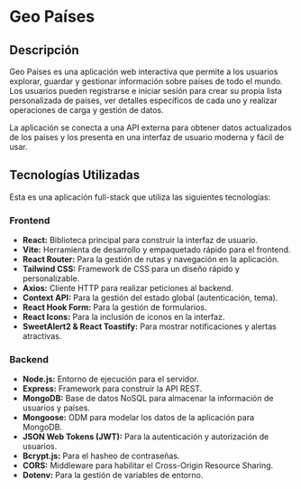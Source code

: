# Geo Países

## Descripción

Geo Países es una aplicación web interactiva que permite a los usuarios explorar, guardar y gestionar información sobre países de todo el mundo. Los usuarios pueden registrarse e iniciar sesión para crear su propia lista personalizada de países, ver detalles específicos de cada uno y realizar operaciones de carga y gestión de datos.

La aplicación se conecta a una API externa para obtener datos actualizados de los países y los presenta en una interfaz de usuario moderna y fácil de usar.

## Tecnologías Utilizadas

Esta es una aplicación full-stack que utiliza las siguientes tecnologías:

### **Frontend**

- **React:** Biblioteca principal para construir la interfaz de usuario.
- **Vite:** Herramienta de desarrollo y empaquetado rápido para el frontend.
- **React Router:** Para la gestión de rutas y navegación en la aplicación.
- **Tailwind CSS:** Framework de CSS para un diseño rápido y personalizable.
- **Axios:** Cliente HTTP para realizar peticiones al backend.
- **Context API:** Para la gestión del estado global (autenticación, tema).
- **React Hook Form:** Para la gestión de formularios.
- **React Icons:** Para la inclusión de iconos en la interfaz.
- **SweetAlert2 & React Toastify:** Para mostrar notificaciones y alertas atractivas.

### **Backend**

- **Node.js:** Entorno de ejecución para el servidor.
- **Express:** Framework para construir la API REST.
- **MongoDB:** Base de datos NoSQL para almacenar la información de usuarios y países.
- **Mongoose:** ODM para modelar los datos de la aplicación para MongoDB.
- **JSON Web Tokens (JWT):** Para la autenticación y autorización de usuarios.
- **Bcrypt.js:** Para el hasheo de contraseñas.
- **CORS:** Middleware para habilitar el Cross-Origin Resource Sharing.
- **Dotenv:** Para la gestión de variables de entorno.
